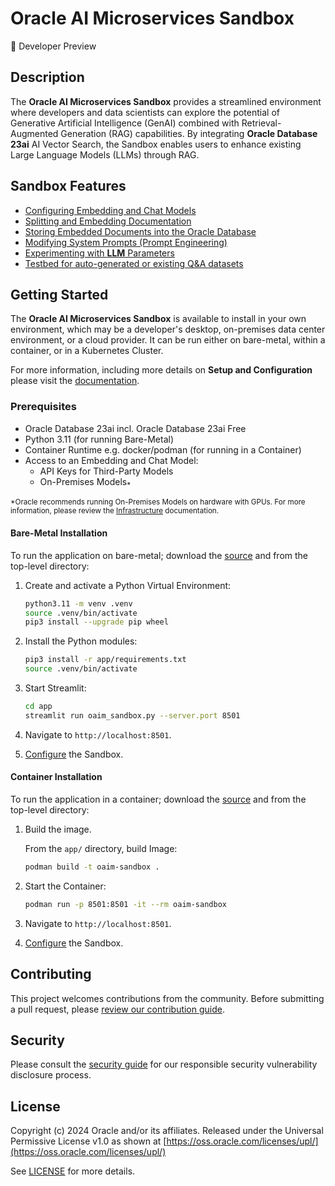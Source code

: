 # Oracle AI Microservices Sandbox

<!-- spell-checker:ignore streamlit, venv, oaim -->

🚧 Developer Preview

## Description

The **Oracle AI Microservices Sandbox** provides a streamlined environment where developers and data scientists can explore the potential of Generative Artificial Intelligence (GenAI) combined with Retrieval-Augmented Generation (RAG) capabilities. By integrating **Oracle Database 23ai** AI Vector Search, the Sandbox enables users to enhance existing Large Language Models (LLMs) through RAG.

## Sandbox Features

- [Configuring Embedding and Chat Models](https://oracle-samples.github.io/oaim-sandbox/sandbox/configuration/model_config)
- [Splitting and Embedding Documentation](https://oracle-samples.github.io/oaim-sandbox/sandbox/tools/split_embed)
- [Storing Embedded Documents into the Oracle Database](https://oracle-samples.github.io/oaim-sandbox/sandbox/tools/split_embed)
- [Modifying System Prompts (Prompt Engineering)](https://oracle-samples.github.io/oaim-sandbox/sandbox/tools/prompt_eng)
- [Experimenting with **LLM** Parameters](https://oracle-samples.github.io/oaim-sandbox/sandbox/chatbot)
- [Testbed for auto-generated or existing Q&A datasets](https://oracle-samples.github.io/oaim-sandbox/sandbox/testbed)

## Getting Started

The **Oracle AI Microservices Sandbox** is available to install in your own environment, which may be a developer's desktop, on-premises data center environment, or a cloud provider. It can be run either on bare-metal, within a container, or in a Kubernetes Cluster.

For more information, including more details on **Setup and Configuration** please visit the [documentation](https://oracle-samples.github.io/oaim-sandbox).

### Prerequisites

- Oracle Database 23ai incl. Oracle Database 23ai Free
- Python 3.11 (for running Bare-Metal)
- Container Runtime e.g. docker/podman (for running in a Container)
- Access to an Embedding and Chat Model:
  - API Keys for Third-Party Models
  - On-Premises Models<sub>\*</sub>

<sub>\*Oracle recommends running On-Premises Models on hardware with GPUs. For more information, please review the [Infrastructure](https://oracle-samples.github.io/oaim-sandbox/infrastructure) documentation.</sub>

#### Bare-Metal Installation

To run the application on bare-metal; download the [source](https://github.com/oracle-samples/oaim-sandbox) and from the top-level directory:

1. Create and activate a Python Virtual Environment:

   ```bash
   python3.11 -m venv .venv
   source .venv/bin/activate
   pip3 install --upgrade pip wheel
   ```

1. Install the Python modules:

   ```bash
   pip3 install -r app/requirements.txt
   source .venv/bin/activate
   ```

1. Start Streamlit:

   ```bash
   cd app
   streamlit run oaim_sandbox.py --server.port 8501
   ```

1. Navigate to `http://localhost:8501`.

1. [Configure](https://oracle-samples.github.io/oaim-sandbox/sandbox/configuration) the Sandbox.

#### Container Installation

To run the application in a container; download the [source](https://github.com/oracle-samples/oaim-sandbox) and from the top-level directory:

1. Build the image.

   From the `app/` directory, build Image:

   ```bash
   podman build -t oaim-sandbox .
   ```

1. Start the Container:

   ```bash
   podman run -p 8501:8501 -it --rm oaim-sandbox
   ```

1. Navigate to `http://localhost:8501`.

1. [Configure](https://oracle-samples.github.io/oaim-sandbox/sandbox/configuration/index.html) the Sandbox.

## Contributing

This project welcomes contributions from the community. Before submitting a pull request, please [review our contribution guide](./CONTRIBUTING.md).

## Security

Please consult the [security guide](./SECURITY.md) for our responsible security vulnerability disclosure process.

## License

Copyright (c) 2024 Oracle and/or its affiliates.
Released under the Universal Permissive License v1.0 as shown at [https://oss.oracle.com/licenses/upl/](https://oss.oracle.com/licenses/upl/)

See [LICENSE](./LICENSE.txt) for more details.
